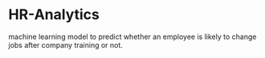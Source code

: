 # HR-Analytics
machine learning model to predict whether an employee is likely to change jobs after company training or not.
